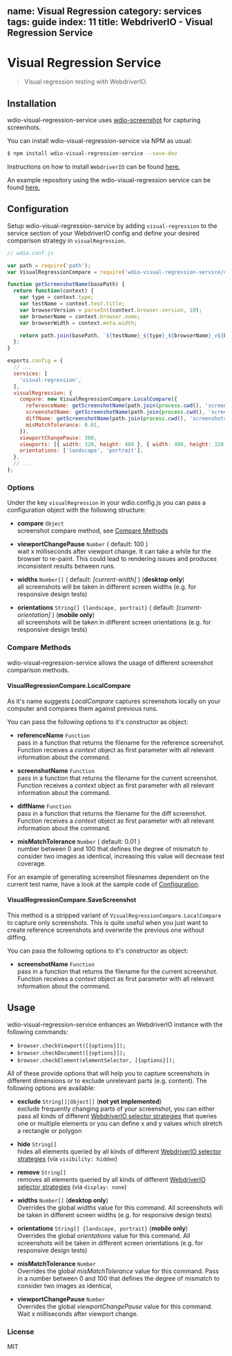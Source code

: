 name: Visual Regression
category: services
tags: guide
index: 11
title: WebdriverIO - Visual Regression Service
---

Visual Regression Service
=========================

> Visual regression testing with WebdriverIO.

## Installation

wdio-visual-regression-service uses [wdio-screenshot](https://github.com/zinserjan/wdio-screenshot) for capturing screenhots.

You can install wdio-visual-regression-service via NPM as usual:

```sh
$ npm install wdio-visual-regression-service --save-dev
```

Instructions on how to install `WebdriverIO` can be found [here.](http://webdriver.io/guide/getstarted/install.html)

An example repository using the wdio-visual-regression service can be found [here.](https://github.com/zinserjan/webdriverio-example)

## Configuration
Setup wdio-visual-regression-service by adding `visual-regression` to the service section of your WebdriverIO config and define your desired comparison strategy in `visualRegression`.

```js
// wdio.conf.js

var path = require('path');
var VisualRegressionCompare = require('wdio-visual-regression-service/compare');

function getScreenshotName(basePath) {
  return function(context) {
    var type = context.type;
    var testName = context.test.title;
    var browserVersion = parseInt(context.browser.version, 10);
    var browserName = context.browser.name;
    var browserWidth = context.meta.width;

    return path.join(basePath, `${testName}_${type}_${browserName}_v${browserVersion}_${browserWidth}.png`);
  };
}

exports.config = {
  // ...
  services: [
    'visual-regression',
  ],
  visualRegression: {
    compare: new VisualRegressionCompare.LocalCompare({
      referenceName: getScreenshotName(path.join(process.cwd(), 'screenshots/reference')),
      screenshotName: getScreenshotName(path.join(process.cwd(), 'screenshots/screen')),
      diffName: getScreenshotName(path.join(process.cwd(), 'screenshots/diff')),
      misMatchTolerance: 0.01,
    }),
    viewportChangePause: 300,
    viewports: [{ width: 320, height: 480 }, { width: 480, height: 320 }, { width: 1024, height: 768 }],    
    orientations: ['landscape', 'portrait'],
  },
  // ...
};
```

### Options
Under the key `visualRegression` in your wdio.config.js you can pass a configuration object with the following structure:

* **compare** `Object` <br>
screenshot compare method, see [Compare Methods](#Compare-Methods)

* **viewportChangePause**  `Number`  ( default: 100 ) <br>
wait x milliseconds after viewport change. It can take a while for the browser to re-paint. This could lead to rendering issues and produces inconsistent results between runs.

* **widths** `Number[]`  ( default: *[current-width]* ) (**desktop only**)<br>
   all screenshots will be taken in different screen widths (e.g. for responsive design tests)

* **orientations** `String[] {landscape, portrait}`  ( default: *[current-orientation]* ) (**mobile only**)<br>
    all screenshots will be taken in different screen orientations (e.g. for responsive design tests)

### Compare Methods
wdio-visual-regression-service allows the usage of different screenshot comparison methods.

#### VisualRegressionCompare.LocalCompare
As it's name suggests *LocalCompare* captures screenshots locally on your computer and compares them against previous runs.

You can pass the following options to it's constructor as object:

* **referenceName** `Function` <br>
pass in a function that returns the filename for the reference screenshot. Function receives a *context* object as first parameter with all relevant information about the command.

* **screenshotName** `Function` <br>
pass in a function that returns the filename for the current screenshot. Function receives a *context* object as first parameter with all relevant information about the command.

* **diffName** `Function` <br>
pass in a function that returns the filename for the diff screenshot. Function receives a *context* object as first parameter with all relevant information about the command.

* **misMatchTolerance** `Number`  ( default: 0.01 ) <br>
number between 0 and 100 that defines the degree of mismatch to consider two images as identical, increasing this value will decrease test coverage.

For an example of generating screenshot filesnames dependent on the current test name, have a look at the sample code of [Configuration](#configuration).

#### VisualRegressionCompare.SaveScreenshot
This method is a stripped variant of `VisualRegressionCompare.LocalCompare` to capture only screenshots. This is quite useful when you just want to create reference screenshots and overwrite the previous one without diffing.

You can pass the following options to it's constructor as object:

* **screenshotName** `Function` <br>
pass in a function that returns the filename for the current screenshot. Function receives a *context* object as first parameter with all relevant information about the command.

## Usage
wdio-visual-regression-service enhances an WebdriverIO instance with the following commands:
* `browser.checkViewport([{options}]);`
* `browser.checkDocument([{options}]);`
* `browser.checkElement(elementSelector, [{options}]);`


All of these provide options that will help you to capture screenshots in different dimensions or to exclude unrelevant parts (e.g. content). The following options are
available:


* **exclude** `String[]|Object[]` (**not yet implemented**)<br>
  exclude frequently changing parts of your screenshot, you can either pass all kinds of different [WebdriverIO selector strategies](http://webdriver.io/guide/usage/selectors.html)
  that queries one or multiple elements or you can define x and y values which stretch a rectangle or polygon

* **hide** `String[]`<br>
  hides all elements queried by all kinds of different [WebdriverIO selector strategies](http://webdriver.io/guide/usage/selectors.html) (via `visibility: hidden`)

* **remove** `String[]`<br>
  removes all elements queried by all kinds of different [WebdriverIO selector strategies](http://webdriver.io/guide/usage/selectors.html) (via `display: none`)

* **widths** `Number[]` (**desktop only**)<br>
     Overrides the global *widths* value for this command. All screenshots will be taken in different screen widths (e.g. for responsive design tests)

* **orientations** `String[] {landscape, portrait}` (**mobile only**)<br>
    Overrides the global *orientations* value for this command. All screenshots will be taken in different screen orientations (e.g. for responsive design tests)

* **misMatchTolerance** `Number` <br>
    Overrides the global *misMatchTolerance* value for this command. Pass in a number between 0 and 100 that defines the degree of mismatch to consider two images as identical,

* **viewportChangePause**  `Number` <br>
    Overrides the global *viewportChangePause* value for this command. Wait x milliseconds after viewport change.

### License

MIT
